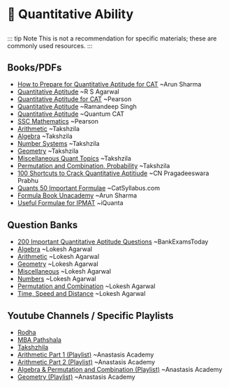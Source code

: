 # 🔢 Quantitative Ability
##
::: tip Note
This is not a recommendation for specific materials; these are commonly used resources.
:::

## Books/PDFs
- [How to Prepare for Quantitative Aptitude for CAT](https://drive.google.com/file/d/1U2JCjeAevVfKePzuahKiQqBEN7jTaCkb/view?usp=drive_link) ~Arun Sharma
- [Quantitative Aptitude](https://drive.google.com/file/d/1DTa39YnUUMs4tqSMJzXfuhV0g1GnLQ8p/view?usp=drive_link) ~R S Agarwal
- [Quantitative Aptitude for CAT](https://drive.google.com/file/d/1DTa39YnUUMs4tqSMJzXfuhV0g1GnLQ8p/view?usp=drive_link) ~Pearson
- [Quantitative Aptitude](https://drive.google.com/file/d/19UpYSHVkjHaj61AodcVixKf30xwLGnoR/view?usp=drive_link) ~Ramandeep Singh
- [Quantitative Aptitude](https://drive.google.com/file/d/1WXDygMOaA2SkWOzHBmH01T_Fo4gNC1oW/view?usp=drive_link) ~Quantum CAT
- [SSC Mathematics](https://drive.google.com/file/d/1bAvLmsN6N2Ye5Qmla7CUN02ATVcM1QC4/view?usp=drive_link) ~Pearson
- [Arithmetic](https://drive.google.com/file/d/1RVeNGfQsVNfef7kszxy7P9a3Io9l4Q8T/view?usp=drive_link) ~Takshzila
- [Algebra](https://drive.google.com/file/d/1wNmRzxrY1HfpBVGocsDXA1Gwd26vRAP6/view?usp=drive_link) ~Takshzila
- [Number Systems](https://drive.google.com/file/d/1VWoli_pagJ81TFHblCHGa_9NxJjlTq9m/view?usp=) ~Takshzila
- [Geometry](https://drive.google.com/file/d/15cs39GhGVjCrc4m_mGKKnwCBurZE567i/view?usp=drive_link) ~Takshzila
- [Miscellaneous Quant Topics](https://drive.google.com/file/d/1H7p7Z2aYjsu_fUgyYkABgtiJh1W10lm7/view?usp=drive_link) ~Takshzila
- [Permutation and Combination, Probability](https://drive.google.com/file/d/1lAnG_se2z_qndq2JDBdi3o9i3p_CZUP2/view?usp=drive_link) ~Takshzila
- [100 Shortcuts to Crack Quantitative Aptitiude](https://drive.google.com/file/d/1AGS4PKG1PYZjYOD_nvybuG3F2CJ61qja/view?usp=drive_link) ~CN Pragadeeswara Prabhu
- [Quants 50 Important Formulae](https://drive.google.com/file/d/1sA3RKWBCQx5ba7Me1mCevcA1U_W5cqZu/view?usp=drive_link) ~CatSyllabus.com
- [Formula Book Unacademy](https://drive.google.com/file/d/1yC1Jm2Rhj_NQtqIBzUynmksYR4-Qf5y6/view?usp=drive_link) ~Arun Sharma
- [Useful Formulae for IPMAT](https://drive.google.com/file/d/1Ve5A9jQa1_wBhS6106FKJTIbClm4s7k9/view?usp=drive_link) ~iQuanta


## Question Banks
- [200 Important Quantitative Aptitude Questions](https://drive.google.com/file/d/1cTx6OvTSmHv4pHpNRnsbi5Jcwkfx1tDL/view?usp=drive_link) ~BankExamsToday
- [Algebra](https://drive.google.com/drive/folders/1-RM3NEWBpVpFC-GHr9BcZKTGaZ05Qwu9?usp=drive_link) ~Lokesh Agarwal
- [Arithmetic](https://drive.google.com/drive/folders/1j8SGzuWGC6Wg52rKgWF4HV50cAPvtTI4?usp=drive_link) ~Lokesh Agarwal
- [Geometry](https://drive.google.com/drive/folders/1qwuPrWdk8cuSCLYL_VzeET4_1IzFplY4?usp=drive_link) ~Lokesh Agarwal
- [Miscellaneous](https://drive.google.com/drive/folders/15LuJuendGhbm8LkrutJxysQcYtH--Bs7?usp=drive_link) ~Lokesh Agarwal
- [Numbers](https://drive.google.com/drive/folders/11vQ2FnowHflIcvx_TTebQ--6_XEfQohy?usp=drive_link) ~Lokesh Agarwal
- [Permutation and Combination](https://drive.google.com/drive/folders/1TLgQin-Z6tbg3H3W-No6XY6d7uozwbn7?usp=drive_link) ~Lokesh Agarwal
- [Time, Speed and Distance](https://drive.google.com/drive/folders/1Cr4uqgNdvw-yWg2J1DAW1_kN7KM2HUBN?usp=drive_link) ~Lokesh Agarwal


## Youtube Channels / Specific Playlists
- [Rodha](https://www.youtube.com/@Rodha)
- [MBA Pathshala](https://www.youtube.com/@mba_pathshala)
- [Takshzhila](https://www.youtube.com/@_takshzila)
- [Arithmetic Part 1 (Playlist)](https://m.youtube.com/playlist?list=PLgdxDqtv4Gt-i5Z8m_LIe25WMpuTOncfG&si=vpQ9pYy73j21sbor) ~Anastasis Academy
- [Arithmetic Part 2 (Playlist)](https://m.youtube.com/playlist?list=PLgdxDqtv4Gt91BVU355IrbiiTIC8-db4x&si=0aSi5CqRnlSRA4p9) ~Anastasis Academy
- [Algebra & Permutation and Combination (Playlist)](https://m.youtube.com/playlist?list=PLgdxDqtv4Gt91BVU355IrbiiTIC8-db4x&si=0aSi5CqRnlSRA4p9) ~Anastasis Academy
- [Geometry (Playlist)](https://m.youtube.com/playlist?list=PLgdxDqtv4Gt-8nj90SZs0JYLEIfil2ToP&si=VHF_G6CN9I5eGu8A) ~Anastasis Academy
